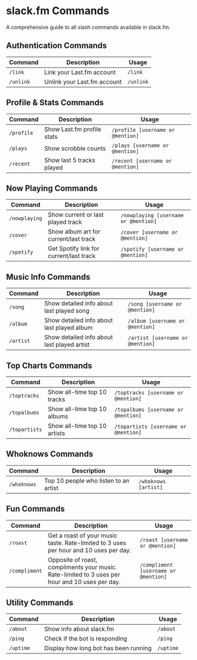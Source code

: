 # slack.fm Commands

A comprehensive guide to all slash commands available in slack.fm.

## Authentication Commands

| Command | Description | Usage |
|---------|-------------|-------|
| `/link` | Link your Last.fm account | `/link` |
| `/unlink` | Unlink your Last.fm account | `/unlink` |

## Profile & Stats Commands

| Command | Description | Usage |
|---------|-------------|-------|
| `/profile` | Show Last.fm profile stats | `/profile [username or @mention]` |
| `/plays` | Show scrobble counts | `/plays [username or @mention]` |
| `/recent` | Show last 5 tracks played | `/recent [username or @mention]` |

## Now Playing Commands

| Command | Description | Usage |
|---------|-------------|-------|
| `/nowplaying` | Show current or last played track | `/nowplaying [username or @mention]` |
| `/cover` | Show album art for current/last track | `/cover [username or @mention]` |
| `/spotify` | Get Spotify link for current/last track | `/spotify [username or @mention]` |

## Music Info Commands

| Command | Description | Usage |
|---------|-------------|-------|
| `/song` | Show detailed info about last played song | `/song [username or @mention]` |
| `/album` | Show detailed info about last played album | `/album [username or @mention]` |
| `/artist` | Show detailed info about last played artist | `/artist [username or @mention]` |

## Top Charts Commands

| Command | Description | Usage |
|---------|-------------|-------|
| `/toptracks` | Show all-time top 10 tracks | `/toptracks [username or @mention]` |
| `/topalbums` | Show all-time top 10 albums | `/topalbums [username or @mention]` |
| `/topartists` | Show all-time top 10 artists | `/topartists [username or @mention]` |

## Whoknows Commands

| Command | Description | Usage |
|---------|-------------|-------|
| `/whoknows` | Top 10 people who listen to an artist | `/whoknows [artist]` |

## Fun Commands

| Command | Description | Usage |
|---------|-------------|-------|
| `/roast` | Get a roast of your music taste. Rate-limited to 3 uses per hour and 10 uses per day. | `/roast [username or @mention]` |
| `/compliment` | Opposite of roast, compliments your music. Rate-limited to 3 uses per hour and 10 uses per day. | `/compliment [username or @mention]` |

## Utility Commands

| Command | Description | Usage |
|---------|-------------|-------|
| `/about` | Show info about slack.fm | `/about` |
| `/ping` | Check if the bot is responding | `/ping` |
| `/uptime` | Display how long bot has been running | `/uptime` |
